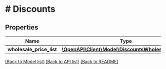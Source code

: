 # # Discounts

## Properties

Name | Type | Description | Notes
------------ | ------------- | ------------- | -------------
**wholesale_price_list** | [**\OpenAPI\Client\Model\DiscountsWholesalePriceList**](DiscountsWholesalePriceList.md) |  | [optional]

[[Back to Model list]](../../README.md#models) [[Back to API list]](../../README.md#endpoints) [[Back to README]](../../README.md)
